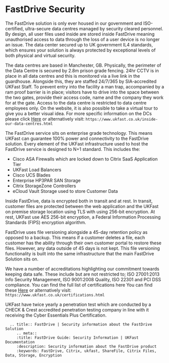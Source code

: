 # FastDrive Security

The FastDrive solution is only ever housed in our government and ISO-certified, ultra-secure data centres managed by security cleared personnel. By design, all user files used inside are stored inside FastDrive meaning unauthorised access to data through the loss of a user device is no longer an issue. The data center secured up to UK government IL4 standards, which ensures your solution is always protected by exceptional levels of both physical and virtual security.

The data centres are based in Manchester, GB. Physically, the perimeter of the Data Centre is secured by 2.8m prison grade fencing. 24hr CCTV is in place in all data centres and this is monitored via a live link in the guardhouse. Alongside this, they are staffed 24/7/365 by SIA-accredited UKFast Staff. To prevent entry into the facility a man trap, accompanied by a ram proof barrier is in place; visitors have to drive into the space between the two gates, provide their access code, name and the company they work for at the gate. Access to the data centre is restricted to data centre employees only. On the website, it is also possible to take a virtual tour to give you a better visual idea. For more specific information on the DCs please click [Here](https://www.ukfast.co.uk/inside-our-data-centres.html) or alternatively visit: `https://www.ukfast.co.uk/inside-our-data-centres.html`   

The FastDrive service sits on enterprise grade technology. This means UKFast can guarantee 100% power and connectivity to the FastDrive solution. Every element of the UKFast infrastructure used to host the FastDrive service is designed to N+1 standard. This includes the: 

* Cisco ASA Firewalls which are locked down to Citrix SaaS Application Tier
* UKFast Load Balancers
* Cisco UCS Blades
* Enterprise HP3PAR SAN Storage
* Citrix StorageZone Controllers
* eCloud Vault Storage used to store Customer Data

Inside FastDrive, data is encrypted both in transit and at rest. In transit, customer files are protected between the web application and the UKFast on premise storage location using TLS with using 256-bit encryption. At rest, UKFast use AES 256-bit encryption, a Federal Information Processing Standards (FIPS) encryption algorithm.  

FastDrive uses file versioning alongside a 45-day retention policy as opposed to a backup.  This means if a customer deletes a file, each customer has the ability through their own customer portal to restore these files. However, any data outside of 45 days is not kept. This file versioning functionality is built into the same infrastructure that the main FastDrive Solution sits on.

We have a number of accreditations highlighting our commitment towards keeping data safe. These include but are not restricted to; ISO 27001:2013 Info Security Management, ISO 9001:2008 Quality, ISO 22301 and PCI DSS compliance. You can find the full list of certifications here You can find these [Here](https://www.ukfast.co.uk/certifications.html) or alternatively visit: `https://www.ukfast.co.uk/certifications.html`   

UKFast have twice yearly a penetration test which are conducted by a CHECK & Crest accredited penetration testing company in line with it receiving the Cyber Essentials Plus Certification.

 ```eval_rst
   .. title:: FastDrive | Security information about the FastDrive Solution
      .. meta::
      :title: FastDrive Guide: Security Information | UKFast Documentation
      :description: Security information about the FastDrive product
      :keywords: FastDrive, Citrix, ukfast, ShareFile, Citrix Files, Data, Storage, Encryption
 ```

